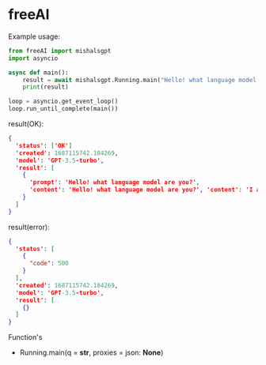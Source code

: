 # freeAI
Example usage:
```python
from freeAI import mishalsgpt
import asyncio

async def main():
    result = await mishalsgpt.Running.main("Hello! what language model are you?")
    print(result)

loop = asyncio.get_event_loop()
loop.run_until_complete(main())
```

result(OK):
```json
{
  'status': ['OK']
  'created': 1687115742.184269,
  'model': 'GPT-3.5-turbo',
  'result': [
    {
      'prompt': 'Hello! what language model are you?',
      'content': 'Hello! what language model are you?', 'content': 'I am an AI language model created by OpenAI called GPT-3. I have been trained on a diverse range of internet text in order to be able to generate human-like responses to various prompts and questions.'
    }
  ]
}
```
result(error):
```json
{
  'status': [
    {
      "code": 500
    }
  ],
  'created': 1687115742.184269,
  'model': 'GPT-3.5-turbo',
  'result': [
    {}
  ]
}
```
Function's
* Running.main(q = **str**, proxies = json: **None**)